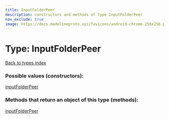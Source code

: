 ```yaml
---
title: InputFolderPeer
description: constructors and methods of type InputFolderPeer
nav_exclude: true
image: https://docs.madelineproto.xyz/favicons/android-chrome-256x256.png
---
```

# Type: InputFolderPeer
[Back to types index](index.md)



### Possible values (constructors):

[inputFolderPeer](../constructors/inputFolderPeer.md)  



### Methods that return an object of this type (methods):



[inputFolderPeer](../constructors/inputFolderPeer.md)  

